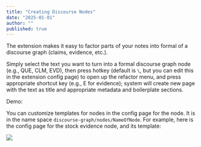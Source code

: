 ```yaml
---
title: "Creating Discourse Nodes"
date: "2025-01-01"
author: ""
published: true
---
```


The extension makes it easy to factor parts of your notes into formal of a discourse graph (claims, evidence, etc.).

Simply select the text you want to turn into a formal discourse graph node (e.g., QUE, CLM, EVD), then press hotkey (default is `\`, but you can edit this in the extension config page) to open up the refactor menu, and press appropriate shortcut key (e.g., E for evidence); system will create new page with the text as title and appropriate metadata and boilerplate sections.

Demo:

You can customize templates for nodes in the config page for the node. It is in the name space `discourse-graph/nodes/NameOfNode`. For example, here is the config page for the stock evidence node, and its template:

![](https://oasis-lab.gitbook.io/~gitbook/image?url=https%3A%2F%2F3894211722-files.gitbook.io%2F%7E%2Ffiles%2Fv0%2Fb%2Fgitbook-x-prod.appspot.com%2Fo%2Fspaces%252FVpoqQNZpk4qG2nMcQUaw%252Fuploads%252FVtjFJyQV46XaLExTCoU9%252FCleanShot%25202022-03-09%2520at%252023.40.33.png%3Falt%3Dmedia%26token%3D51697e02-3334-4661-9cec-5c2ab50dd1ac&width=300&dpr=4&quality=100&sign=a6b14d76&sv=2)
